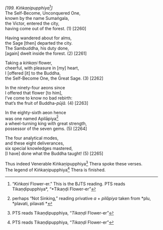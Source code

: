 *\[199. Kiṅkaṇipupphiya*[^1]*\]*  
The Self-Become, Unconquered One,  
known by the name Sumaṅgala,  
the Victor, entered the city,  
having come out of the forest. (1) \[2260\]

Having wandered about for alms,  
the Sage \[then\] departed the city.  
The Sambuddha, his duty done,  
\[again\] dwelt inside the forest. (2) \[2261\]

Taking a *kiṅkaṇi* flower,  
cheerful, with pleasure in \[my\] heart,  
I \[offered \[it\] to the Buddha,  
the Self-Become One, the Great Sage. (3) \[2262\]

In the ninety-four aeons since  
I offered that flower \[to him\],  
I’ve come to know no bad rebirth:  
that’s the fruit of Buddha-*pūjā.* (4) \[2263\]

In the eighty-sixth aeon hence  
was one named Apilāpiya[^2]  
a wheel-turning king with great strength,  
possessor of the seven gems. (5) \[2264\]

The four analytical modes,  
and these eight deliverances,  
six special knowledges mastered,  
\[I have\] done what the Buddha taught! (5) \[2265\]

Thus indeed Venerable Kiṅkaṇipupphiya[^3] Thera spoke these verses.  
The legend of Kiṅkaṇipupphiya[^4] Thera is finished.

[^1]: “*Kiṅkaṇi* Flower-er.” This is the BJTS reading. PTS reads Tikaṇḍipupphiya*, “*Tikaṇḍi Flower-er”

[^2]: perhaps “Not Sinking,” reading privative *a* + *pilāpiya* taken from \*plu, *plavati, pilavati *

[^3]: PTS reads Tikaṇḍipupphiya, “*Tikaṇḍi* Flower-er”

[^4]: PTS reads Tikaṇḍipupphiya, “*Tikaṇḍi* Flower-er”
